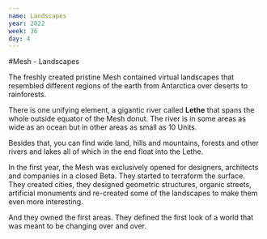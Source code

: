 ```yaml
---
name: Landscapes
year: 2022
week: 36
day: 4
---
```


#Mesh - Landscapes

The freshly created pristine Mesh contained virtual landscapes that resembled
different regions of the earth from Antarctica over deserts to rainforests.

There is one unifying element, a gigantic river called **Lethe** that spans the
whole outside equator of the Mesh donut. The river is in some areas as wide as
an ocean but in other areas as small as 10 Units.

Besides that, you can find wide land, hills and mountains, forests and other
rivers and lakes all of which in the end float into the Lethe.

In the first year, the Mesh was exclusively opened for designers, architects and
companies in a closed Beta. They started to terraform the surface. They created
cities, they designed geometric structures, organic streets, artificial
monuments and re-created some of the landscapes to make them even more
interesting.

And they owned the first areas. They defined the first look of a world that was
meant to be changing over and over.
